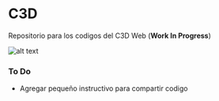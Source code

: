 # C3D
Repositorio para los codigos del C3D Web (**Work In Progress**)

![alt text](https://github.com/intercambiostransorganicos/c3d/blob/master/assets/loop.gif)

### To Do
* Agregar pequeño instructivo para compartir codigo
